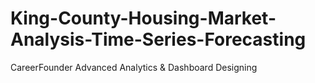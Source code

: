 # King-County-Housing-Market-Analysis-Time-Series-Forecasting
CareerFounder Advanced Analytics &amp; Dashboard Designing
